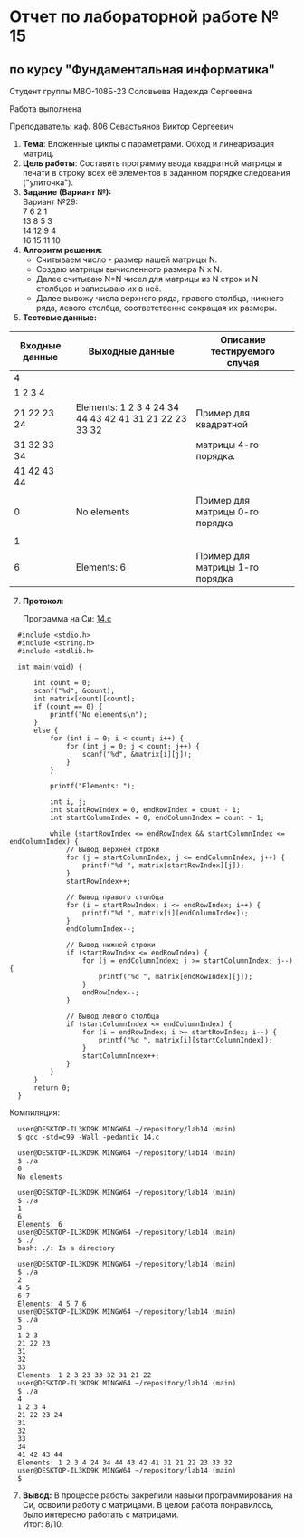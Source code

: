 # Отчет по лабораторной работе № 15
## по курсу "Фундаментальная информатика"

Студент группы М8О-108Б-23 Соловьева Надежда Сергеевна

Работа выполнена 

Преподаватель: каф. 806 Севастьянов Виктор Сергеевич

1. **Тема**: Вложенные циклы с параметрами. Обход и линеаризация матриц. 
2. **Цель работы**: Составить программу ввода квадратной матрицы и печати в строку всех её элементов в заданном порядке следования ("улиточка").
3. **Задание (Вариант №):**  
   Вариант №29:  
     7 6 2 1  
     13 8 5 3  
     14 12 9 4  
     16 15 11 10  
5. **Алгоритм решения:**
   - Считываем число - размер нашей матрицы N.
   - Создаю матрицы вычисленного размера N x N.
   - Далее считываю N*N чисел для матрицы из N строк и N столбцов и записываю их в неё.
   - Далее вывожу числа верхнего ряда, правого столбца, нижнего ряда, левого столбца, соответственно сокращая их размеры.
6. **Тестовые данные:**

| Входные данные | Выходные данные                                       | Описание тестируемого случая    |
|----------------|-------------------------------------------------------|---------------------------------|
| 4              |                                                       |                                 |
| 1 2 3 4        |                                                       |                                 |
| 21 22 23 24    | Elements: 1 2 3 4 24 34 44 43 42 41 31 21 22 23 33 32 | Пример для квадратной           |
| 31 32 33 34    |                                                       | матрицы 4-го порядка.           |
| 41 42 43 44    |                                                       |                                 |
|                |                                                       |                                 |
| 0              | No elements                                           | Пример для матрицы 0-го порядка |
|                |                                                       |                                 |
| 1              |                                                       |                                 |
| 6              | Elements: 6                                           | Пример для матрицы 1-го порядка |

7. **Протокол**:

    Программа на Си: [14.c](/14.c)  
```
  #include <stdio.h>
  #include <string.h>
  #include <stdlib.h>
  
  int main(void) {
  
      int count = 0;
      scanf("%d", &count);
      int matrix[count][count];
      if (count == 0) {
          printf("No elements\n");
      }
      else {
          for (int i = 0; i < count; i++) {
              for (int j = 0; j < count; j++) {
                  scanf("%d", &matrix[i][j]);
              }
          }
  
          printf("Elements: ");
  
          int i, j;
          int startRowIndex = 0, endRowIndex = count - 1;
          int startColumnIndex = 0, endColumnIndex = count - 1;
  
          while (startRowIndex <= endRowIndex && startColumnIndex <= endColumnIndex) {
              // Вывод верхней строки
              for (j = startColumnIndex; j <= endColumnIndex; j++) {
                  printf("%d ", matrix[startRowIndex][j]);
              }
              startRowIndex++;
  
              // Вывод правого столбца
              for (i = startRowIndex; i <= endRowIndex; i++) {
                  printf("%d ", matrix[i][endColumnIndex]);
              }
              endColumnIndex--;
  
              // Вывод нижней строки
              if (startRowIndex <= endRowIndex) {
                  for (j = endColumnIndex; j >= startColumnIndex; j--) {
                      printf("%d ", matrix[endRowIndex][j]);
                  }
                  endRowIndex--;
              }
  
              // Вывод левого столбца
              if (startColumnIndex <= endColumnIndex) {
                  for (i = endRowIndex; i >= startRowIndex; i--) {
                      printf("%d ", matrix[i][startColumnIndex]);
                  }
                  startColumnIndex++;
              }
          }
      }
      return 0;
  }

```

  Компиляция:
```
  user@DESKTOP-IL3KD9K MINGW64 ~/repository/lab14 (main)
  $ gcc -std=c99 -Wall -pedantic 14.c
  
  user@DESKTOP-IL3KD9K MINGW64 ~/repository/lab14 (main)
  $ ./a
  0
  No elements
  
  user@DESKTOP-IL3KD9K MINGW64 ~/repository/lab14 (main)
  $ ./a
  1
  6
  Elements: 6
  user@DESKTOP-IL3KD9K MINGW64 ~/repository/lab14 (main)
  $ ./
  bash: ./: Is a directory
  
  user@DESKTOP-IL3KD9K MINGW64 ~/repository/lab14 (main)
  $ ./a
  2
  4 5
  6 7
  Elements: 4 5 7 6
  user@DESKTOP-IL3KD9K MINGW64 ~/repository/lab14 (main)
  $ ./a
  3
  1 2 3
  21 22 23
  31
  32
  33
  Elements: 1 2 3 23 33 32 31 21 22
  user@DESKTOP-IL3KD9K MINGW64 ~/repository/lab14 (main)
  $ ./a
  4
  1 2 3 4
  21 22 23 24
  31
  32
  33
  34
  41 42 43 44
  Elements: 1 2 3 4 24 34 44 43 42 41 31 21 22 23 33 32
  user@DESKTOP-IL3KD9K MINGW64 ~/repository/lab14 (main)
  $

```
  
7. **Вывод:** В процессе работы закрепили навыки программирования на Си, освоили работу с матрицами. В целом работа понравилось, было интересно работать с матрицами.   
   Итог: 8/10.   
